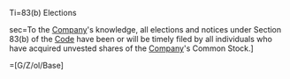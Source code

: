Ti=83(b) Elections

sec=To the <a href='#Def.Company.sec' class='definedterm'>Company</a>'s knowledge, all elections and notices under Section 83(b) of the <a href='#Def.Code.sec' class='definedterm'>Code</a> have been or will be timely filed by all individuals who have acquired unvested shares of the <a href='#Def.Company.sec' class='definedterm'>Company</a>'s Common Stock.]

=[G/Z/ol/Base]
